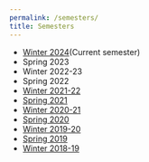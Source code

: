 ```yaml
---
permalink: /semesters/
title: Semesters
---
```

- [Winter 2024](/cs236781/)(Current semester)
- Spring 2023
- Winter 2022-23 
- Spring 2022 
- [Winter 2021-22](/cs236781/semesters/w22)
- [Spring 2021](/cs236781/semesters/sp21)
- [Winter 2020-21](/cs236781/semesters/w20_21)
- [Spring 2020](/cs236781/semesters/sp20)
- [Winter 2019-20](/cs236781/semesters/w1920)
- [Spring 2019](/cs236781/semesters/sp19)
- [Winter 2018-19](/cs236781/semesters/w1819)
